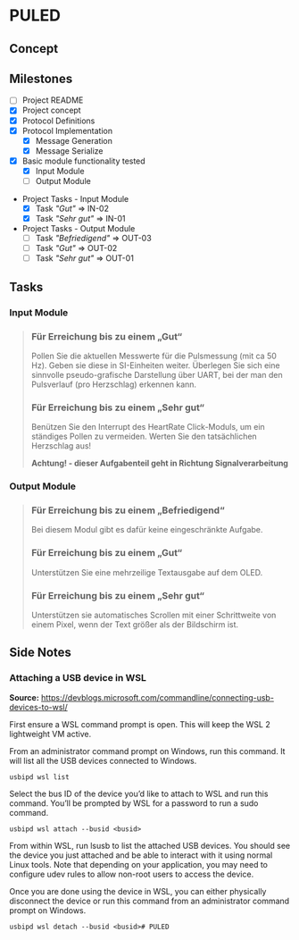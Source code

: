 # PULED

## Concept



## Milestones

- [ ] Project README
- [x] Project concept
- [x] Protocol Definitions
- [x] Protocol Implementation
   - [x] Message Generation
   - [x] Message Serialize
- [x] Basic module functionality tested
   - [x] Input Module
   - [ ] Output Module
- Project Tasks - Input Module
   - [x] Task *"Gut"* => IN-02
   - [x] Task *"Sehr gut"*  => IN-01
- Project Tasks - Output Module
   - [ ] Task *"Befriedigend"* => OUT-03
   - [ ] Task *"Gut"* => OUT-02
   - [ ] Task *"Sehr gut"* => OUT-01

## Tasks

### Input Module

> ### Für Erreichung bis zu einem „Gut“
>
> Pollen Sie die aktuellen Messwerte für die Pulsmessung (mit ca 50  Hz). Geben sie diese in SI-Einheiten weiter. Überlegen Sie sich eine sinnvolle pseudo-grafische Darstellung über  UART, bei der man den Pulsverlauf (pro Herzschlag) erkennen kann.
>
> ### Für Erreichung bis zu einem „Sehr gut“
>
> Benützen Sie den Interrupt des HeartRate Click-Moduls, um ein ständiges Pollen zu vermeiden. Werten Sie den tatsächlichen Herzschlag aus!
>
> **Achtung! - dieser Aufgabenteil geht in Richtung Signalverarbeitung**

### Output Module

> ### Für Erreichung bis zu einem „Befriedigend“
>
> Bei diesem Modul gibt es dafür keine eingeschränkte Aufgabe.
>
> ### Für Erreichung bis zu einem „Gut“
>
> Unterstützen Sie eine mehrzeilige Textausgabe auf dem OLED.
>
> ### Für Erreichung bis zu einem „Sehr gut“
>
> Unterstützen sie automatisches Scrollen mit einer Schrittweite von einem Pixel, wenn der Text größer als der Bildschirm ist.

## Side Notes

### Attaching a USB device in WSL

**Source:** https://devblogs.microsoft.com/commandline/connecting-usb-devices-to-wsl/

First ensure a WSL command prompt is open. This will keep the WSL 2 lightweight VM active.

From an administrator command prompt on Windows, run this command. It will list all the USB devices connected to Windows.

    usbipd wsl list

Select the bus ID of the device you’d like to attach to WSL and run this command. You’ll be prompted by WSL for a password to run a sudo command.

    usbipd wsl attach --busid <busid>

From within WSL, run lsusb to list the attached USB devices. You should see the device you just attached and be able to interact with it using normal Linux tools. Note that depending on your application, you may need to configure udev rules to allow non-root users to access the device.

Once you are done using the device in WSL, you can either physically disconnect the device or run this command from an administrator command prompt on Windows.

    usbipd wsl detach --busid <busid># PULED
